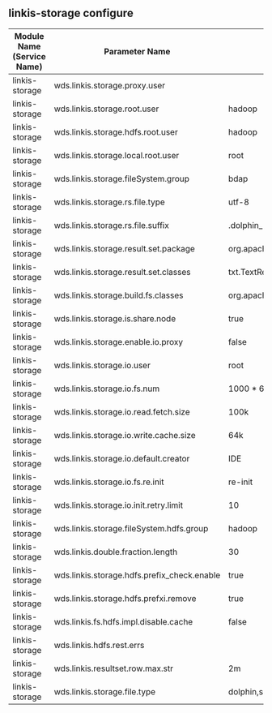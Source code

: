 ## linkis-storage configure


| Module Name (Service Name) | Parameter Name | Default Value | Description |Used|
| -------- | -------- | ----- |----- |  -----   |
|linkis-storage|wds.linkis.storage.proxy.user| | storage.proxy.user |true|
|linkis-storage|wds.linkis.storage.root.user| hadoop |storage.root.user|true|
|linkis-storage|wds.linkis.storage.hdfs.root.user| hadoop |hdfs.root.user|true|
|linkis-storage|wds.linkis.storage.local.root.user| root | storage.local.root.user  |true|
|linkis-storage|wds.linkis.storage.fileSystem.group|bdap |fileSystem.group|true|
|linkis-storage|wds.linkis.storage.rs.file.type | utf-8 |file.type |true|
|linkis-storage|wds.linkis.storage.rs.file.suffix| .dolphin_ | file.suffix  |true|
|linkis-storage|wds.linkis.storage.result.set.package|org.apache.linkis.storage.resultset |package|true|
|linkis-storage|wds.linkis.storage.result.set.classes| txt.TextResultSet,table.TableResultSet,io.IOResultSet,html.HtmlResultSet,picture.PictureResultSet  | classes |true|
|linkis-storage|wds.linkis.storage.build.fs.classes| org.apache.linkis.storage.factory.impl.BuildHDFSFileSystem,org.apache.linkis.storage.factory.impl.BuildLocalFileSystem |classes|true|
|linkis-storage|wds.linkis.storage.is.share.node|true |share.node|true|
|linkis-storage|wds.linkis.storage.enable.io.proxy|false| proxy |true|
|linkis-storage|wds.linkis.storage.io.user|root |io.user |true|
|linkis-storage|wds.linkis.storage.io.fs.num| 1000 * 60 * 10   |fs.num  |true|
|linkis-storage|wds.linkis.storage.io.read.fetch.size|  100k |fetch.size |true|
|linkis-storage|wds.linkis.storage.io.write.cache.size |64k | cache.size  |true|
|linkis-storage|wds.linkis.storage.io.default.creator|  IDE| default.creator |true|
|linkis-storage|wds.linkis.storage.io.fs.re.init|re-init |re.init|false|
|linkis-storage|wds.linkis.storage.io.init.retry.limit| 10  | limit |true|
|linkis-storage|wds.linkis.storage.fileSystem.hdfs.group| hadoop |hdfs.group|false|
|linkis-storage|wds.linkis.double.fraction.length| 30|fraction.length|true|
|linkis-storage|wds.linkis.storage.hdfs.prefix_check.enable| true | check.enable|true|
|linkis-storage|wds.linkis.storage.hdfs.prefxi.remove| true |prefxi.remove|true|
|linkis-storage|wds.linkis.fs.hdfs.impl.disable.cache|  false |disable.cache |true|
|linkis-storage|wds.linkis.hdfs.rest.errs|  |rest.errs|true|
|linkis-storage|wds.linkis.resultset.row.max.str | 2m  | max.str |true|
|linkis-storage|wds.linkis.storage.file.type | dolphin,sql,scala,py,hql,python,out,log,text,sh,jdbc,ngql,psql,fql,tsql | file.type |true|

